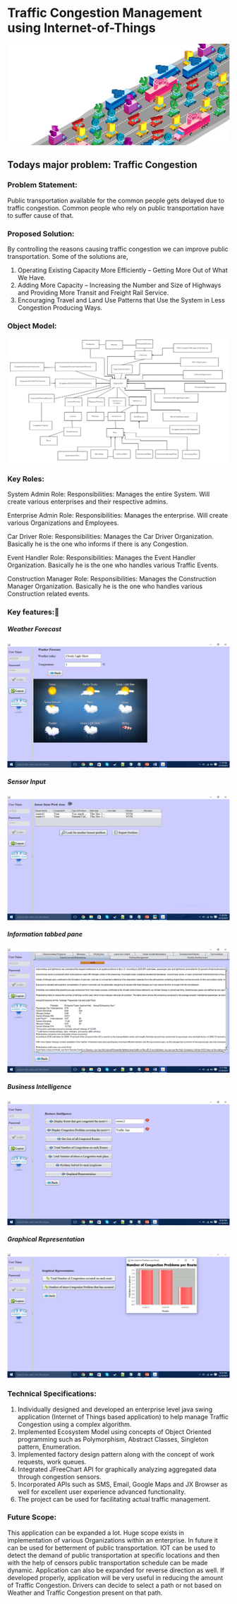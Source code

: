 # Traffic Congestion Management using Internet-of-Things
![alt text](https://github.com/swarupmishal/Application-Development/blob/master/Extras/Busyweb.jpg)


## Todays major problem: Traffic Congestion

### Problem Statement:
Public transportation available for the common people gets delayed due to traffic congestion. Common people who rely on public transportation have to suffer cause of that.

### Proposed Solution:
By controlling the reasons causing traffic congestion we can improve public transportation. Some of the solutions are,
1) Operating Existing Capacity More Efficiently – Getting More Out of What We Have.
2) Adding More Capacity – Increasing the Number and Size of Highways and Providing More Transit and Freight Rail Service.
3) Encouraging Travel and Land Use Patterns that Use the System in Less Congestion Producing Ways.

### Object Model:
![alt text](https://github.com/swarupmishal/Application-Development/blob/master/Extras/Object%20Model%20Diagram.png)

### Key Roles:
System Admin Role:
Responsibilities: Manages the entire System. Will create various enterprises and their respective admins.

Enterprise Admin Role:
Responsibilities: Manages the enterprise. Will create various Organizations and Employees.

Car Driver Role:
Responsibilities: Manages the Car Driver Organization. Basically he is the one who informs if there is any Congestion. 

Event Handler Role:
Responsibilities: Manages the Event Handler Organization. Basically he is the one who handles various Traffic Events.

Construction Manager Role:
Responsibilities: Manages the Construction Manager Organization. Basically he is the one who handles various Construction related events.

### Key features:
##### Weather Forecast
![alt text](https://github.com/swarupmishal/Application-Development/blob/master/Screenshots/weather.PNG)

##### Sensor Input
![alt text](https://github.com/swarupmishal/Application-Development/blob/master/Screenshots/SENSOR.PNG)

##### Information tabbed pane
![alt text](https://github.com/swarupmishal/Application-Development/blob/master/Screenshots/100%25.PNG)

##### Business Intelligence
![alt text](https://github.com/swarupmishal/Application-Development/blob/master/Screenshots/BI.PNG)

##### Graphical Representation
![alt text](https://github.com/swarupmishal/Application-Development/blob/master/Screenshots/Graphs.PNG)

### Technical Specifications:
1.	Individually designed and developed an enterprise level java swing application (Internet of Things based application) to help manage Traffic Congestion using a complex algorithm.
2. Implemented Ecosystem Model using concepts of Object Oriented programming such as Polymorphism, Abstract Classes, Singleton pattern, Enumeration.
3. Implemented factory design pattern along with the concept of work requests, work queues.
4. Integrated JFreeChart API for graphically analyzing aggregated data through congestion sensors.
5. Incorporated APIs such as SMS, Email, Google Maps and JX Browser as well for excellent user experience advanced functionality. 
6. The project can be used for facilitating actual traffic management.

### Future Scope:
This application can be expanded a lot. Huge scope exists in implementation of various Organizations within an enterprise. In future it can be used for betterment of public transportation. IOT can be used to detect the demand of public transportation at specific locations and then with the help of censors public transportation schedule can be made dynamic. Application can also be expanded for reverse direction as well. If developed properly, application will be very useful in reducing the amount of Traffic Congestion. Drivers can decide to select a path or not based on Weather and Traffic Congestion present on that path.
